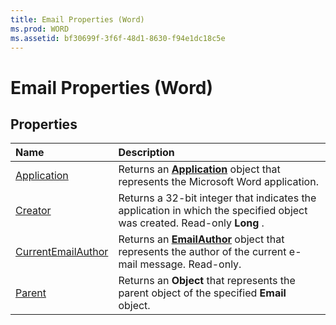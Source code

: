 ```yaml
---
title: Email Properties (Word)
ms.prod: WORD
ms.assetid: bf30699f-3f6f-48d1-8630-f94e1dc18c5e
---
```



# Email Properties (Word)

## Properties



|**Name**|**Description**|
|:-----|:-----|
|[Application](email-application-property-word.md)|Returns an  **[Application](application-object-word.md)** object that represents the Microsoft Word application.|
|[Creator](email-creator-property-word.md)|Returns a 32-bit integer that indicates the application in which the specified object was created. Read-only  **Long** .|
|[CurrentEmailAuthor](email-currentemailauthor-property-word.md)|Returns an  **[EmailAuthor](emailauthor-object-word.md)** object that represents the author of the current e-mail message. Read-only.|
|[Parent](email-parent-property-word.md)|Returns an  **Object** that represents the parent object of the specified **Email** object.|

